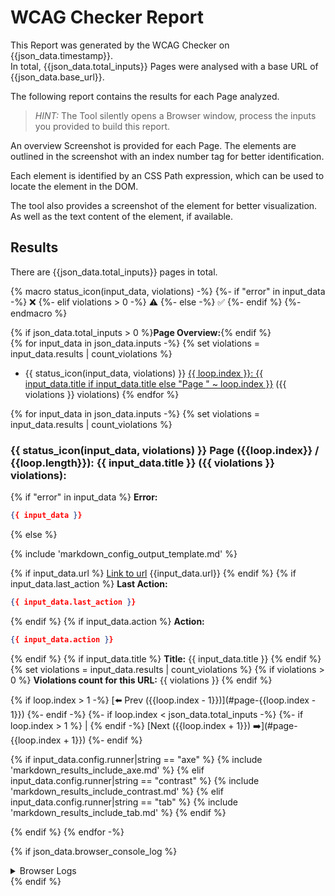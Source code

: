# WCAG Checker Report

This Report was generated by the WCAG Checker on {{json_data.timestamp}}.    
In total, {{json_data.total_inputs}} Pages were analysed with a base URL of {{json_data.base_url}}.

The following report contains the results for each Page analyzed.

> _HINT:_ The Tool silently opens a Browser window, process the inputs you provided to build this report.        

An overview Screenshot is provided for each Page.
The elements are outlined in the screenshot with an index number tag for better identification.

Each element is identified by an CSS Path expression, which can be used to locate the element in the DOM.    

The tool also provides a screenshot of the element for better visualization. As well as the text content of the element, if available.    

## Results
There are {{json_data.total_inputs}} pages in total.

{% macro status_icon(input_data, violations) -%}
    {%- if "error" in input_data -%}
        ❌
    {%- elif violations > 0 -%}
        ⚠️
    {%- else -%}
        ✅
    {%- endif %}
{%- endmacro %}

{% if json_data.total_inputs > 0 %}**Page Overview:**{% endif %}  
{% for input_data in json_data.inputs -%}
{% set violations = input_data.results | count_violations %}
- {{ status_icon(input_data, violations) }} [{{ loop.index }}: {{ input_data.title if input_data.title else "Page " ~ loop.index }}](#page-{{input_data.index}}) ({{ violations }} violations)
{% endfor %}

{% for input_data in json_data.inputs -%}
{% set violations = input_data.results | count_violations %}

<a name="page-{{loop.index}}"></a>
### {{ status_icon(input_data, violations) }} Page ({{loop.index}} / {{loop.length}}): {{ input_data.title }} ({{ violations }} violations):

{% if "error" in input_data %}
**Error:**
```json
{{ input_data }}
```
{% else %}

{% include 'markdown_config_output_template.md' %}

{% if input_data.url %}
[Link to url]({{input_data.url}})
{{input_data.url}}
{% endif %}
{% if input_data.last_action %}
**Last Action:** 
```json
{{ input_data.last_action }}
```
{% endif %}
{% if input_data.action %}
**Action:**
```json
{{ input_data.action }}
```
{% endif %}
{% if input_data.title %}
**Title:** {{ input_data.title }}
{% endif %}
{% set violations = input_data.results | count_violations %}
{% if violations > 0 %}
**Violations count for this URL:** {{ violations }}
{% endif %}

{% if loop.index > 1 -%}
[⬅️ Prev ({{loop.index - 1}})](#page-{{loop.index - 1}})
{%- endif -%}
{%- if loop.index < json_data.total_inputs -%}
{%- if loop.index > 1 %} | {% endif -%}
[Next ({{loop.index + 1}}) ➡️](#page-{{loop.index + 1}})
{%- endif %}

{% if input_data.config.runner|string == "axe" %}
{% include 'markdown_results_include_axe.md' %}
{% elif input_data.config.runner|string == "contrast" %}
{% include 'markdown_results_include_contrast.md' %}
{% elif input_data.config.runner|string == "tab" %}
{% include 'markdown_results_include_tab.md' %}
{% endif %}

{% endif %}
{% endfor -%}

{% if json_data.browser_console_log %}
<section>
<details>
<summary>Browser Logs</summary>

| Time | Level | Message       |
|------|-------|---------------|
{% for log in json_data.browser_console_log -%}
| {{ log.timestamp | datetimeformat("%Y-%m-%d %H:%M:%S") }} | {{ log.level }} | {{ log.text | replace('|', '\\|') | e }} |
{% endfor %}

</details>
</section>
{% endif %}
